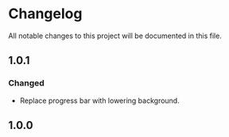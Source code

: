 # Changelog
All notable changes to this project will be documented in this file.

## 1.0.1

### Changed
- Replace progress bar with lowering background. 

## 1.0.0